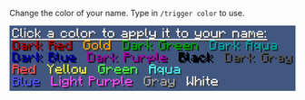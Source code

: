 Change the color of your name. Type in `/trigger color` to use.

![Name colors](https://github.com/Chailotl/chocolate-tweaks/blob/master/Custom%20Name%20Colors/Name%20colors.png)
